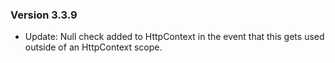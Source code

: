 ﻿### Version 3.3.9

- Update: Null check added to HttpContext in the event that this gets used outside of an HttpContext scope.

